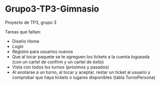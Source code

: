 # Grupo3-TP3-Gimnasio
Proyecto de TP3, grupo 3

Tareas que faltan:
- Diseño Home
- Login
- Registro para usuarios nuevos
- Que al tocar paquete se te agreguen los tickets a la cuenta logueada (con un cartel de confirm y un cartel de éxito)
- Vista con todos los turnos (próximos y pasados)
- Al anotarse a un turno, al tocar y aceptar, restar un ticket al usuario y comprobar que haya tickets o lugares disponibles (tabla TurnoPersona)

